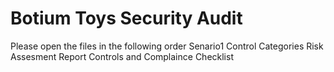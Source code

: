 #                                                                                     Botium Toys Security Audit 



Please open the files in the following order 
Senario1
Control Categories
Risk Assesment Report 
Controls and Complaince Checklist 
